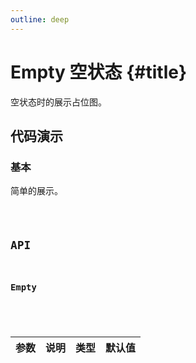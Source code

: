 ```yaml
---
outline: deep
---
```


# Empty 空状态 {#title}

空状态时的展示占位图。

## 代码演示

### 基本

简单的展示。

<Code path="empty/Base" />

## API

### Empty

<div class="vp-table">

| 参数      | 说明 | 类型 | 默认值
| ----------- | ----------- | ----------- | ----------- |

</div>